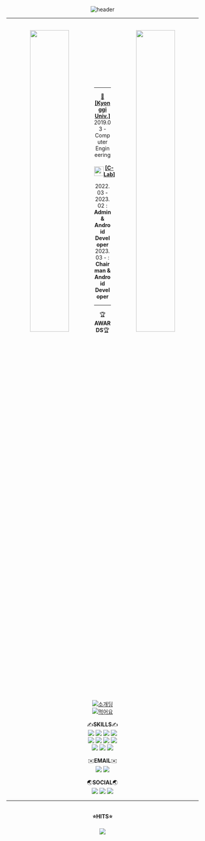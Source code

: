 <div align="center">

  ![header](https://capsule-render.vercel.app/api?type=waving&color=gradient&animation=twinkling&height=230&text=🙋‍♂️%20%20chattymin&desc=AndroidDeveloper&fontSize=60&fontAlign=50&fontAlignY=33&descSize=20&descAlign=50&descAlignY=55)

  ---
  
  <br/>
  <div>
    <img align="left" src = "https://github-readme-stats.vercel.app/api?username=chattymin&show_icons=true&theme=radical" width="45%" />  
    <img align="right" src="http://mazassumnida.wtf/api/v2/generate_badge?boj=pdm001125" width="45%"/>
  </div> 
  <br/><br/><br/><br/><br/><br/><br/><br/>
  
  ---
  <div>
    <a href="https://www.kyonggi.ac.kr/www/index.do"><b>🏫[Kyonggi Univ.]</b><br/></a> 
    2019.03 - Computer Engineering  
    <br/>
  


  <br/>
  <div style="display: flex; align-items: center; text-align: center;">
    <img src="https://github.com/chattymin/chattymin/assets/52882799/880f985c-09b2-4aec-a922-cfd8ff2e27f9" style="width:25px; align-items: center;"/>
    <a href="https://github.com/KGU-C-Lab"><b>[C-Lab]</b></a> 
  </div>
 
  2022.03 - 2023.02 : **Admin & Android Developer**  
  2023.03 - : **Chairman & Android Developer**  
  
  </div>
  
  ---
  🏆**AWARDS**🏆  
  [![소개딩](https://img.shields.io/badge/제%2010회%20소프트웨어%20개발보안%20시큐어코딩%20해커톤-최우수상-fff)](https://github.com/Don-tEuhRa)   
  [![먹어요](https://img.shields.io/badge/2023%20INHA%20SW%20NET%20Zero%20공동해커톤-장려상-9cf)](https://github.com/InhaHackathon)   

  ✍️**SKILLS**✍️  
  <img src="https://img.shields.io/badge/Android-3DDC84?style=for-the-badge&logo=Android&logoColor=white"> <img src="https://img.shields.io/badge/JetpackCompose-4285F4?style=for-the-badge&logo=jetpackcompose&logoColor=white"> <img src="https://img.shields.io/badge/kotlin-7F52FF?style=for-the-badge&logo=Kotlin&logoColor=white"> <img src="https://img.shields.io/badge/JAVA-007396?style=for-the-badge&logo=OpenJDK&logoColor=white">  
<img src="https://img.shields.io/badge/Firebase-FFCA28?style=for-the-badge&logo=firebase&logoColor=white"> <img src="https://img.shields.io/badge/Retrofit-3E4348?style=for-the-badge&logo=square&logoColor=white"> <img src="https://img.shields.io/badge/coil-000000?style=for-the-badge&logo=square&logoColor=white"> <img src="https://img.shields.io/badge/github-181717?style=for-the-badge&logo=github&logoColor=white">   
<img src="https://img.shields.io/badge/AndroidStudio-3DDC84?style=for-the-badge&logo=androidstudio&logoColor=white"> <img src="https://img.shields.io/badge/Intellij-000000?style=for-the-badge&logo=intellijidea&logoColor=white"> <img src="https://img.shields.io/badge/Figma-F24E1E?style=for-the-badge&logo=Figma&logoColor=white">  

  ✉️**EMAIL**✉️  
  <a href="mailto:pdm001125@kyonggi.ac.kr"><img src="https://img.shields.io/badge/Gmail-EA4335?style=flat-square&logo=gmail&logoColor=white&link=mailto:swarvy0826@kyonggi.ac.kr"/></a>
  <a href="mailto:pdm001125@naver.com"><img src="https://img.shields.io/badge/Naver-03C75A?style=flat-square&logo=naver&logoColor=white&link=mailto:swarvy0826@naver.com"/></a>

  🌏**SOCIAL**🌏  
  <a href="https://naemamdaelo.tistory.com"> <img src="https://img.shields.io/badge/Tistory-000000?style=flat-square&logo=tistory&logoColor=white"/></a>
        <a href="https://www.instagram.com/dongs_1125/"> <img src="https://img.shields.io/badge/Instagram-E4405F?style=flat-square&logo=instagram&logoColor=white"/></a> <a href="https://play.google.com/store/apps/developer?id=Chattymin"> <img src="https://img.shields.io/badge/GooglePlayStore-4285F4?style=flat-square&logo=googlepay&logoColor=white"/></a>
  
  
  ---
  
  <br/>
  <div align="center">
      <div><b>⭐️HITS⭐️</b></div>
      <br/>
      <a href="https://hits.seeyoufarm.com"><img src="https://hits.seeyoufarm.com/api/count/incr/badge.svg?url=https%3A%2F%2Fgithub.com%2Fchattymin&count_bg=%23B9DBFF&title_bg=%238FBEFF&icon=apachespark.svg&icon_color=%23E7E7E7&title=Thanks+to+visit+%3A%29&edge_flat=false"/></a>
  </div>
</div>
